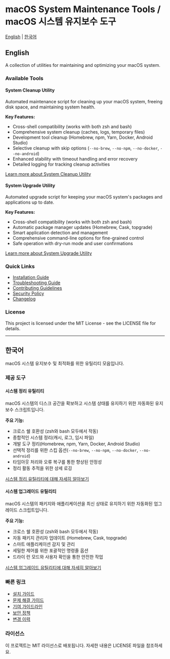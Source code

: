 # macOS System Maintenance Tools / macOS 시스템 유지보수 도구

[English](#english) | [한국어](#korean)

<a id="english"></a>

## English

A collection of utilities for maintaining and optimizing your macOS system.

### Available Tools

#### System Cleanup Utility

Automated maintenance script for cleaning up your macOS system, freeing disk space, and maintaining system health.

**Key Features:**

- Cross-shell compatibility (works with both zsh and bash)
- Comprehensive system cleanup (caches, logs, temporary files)
- Development tool cleanup (Homebrew, npm, Yarn, Docker, Android Studio)
- Selective cleanup with skip options (`--no-brew`, `--no-npm`, `--no-docker`, `--no-android`)
- Enhanced stability with timeout handling and error recovery
- Detailed logging for tracking cleanup activities

[Learn more about System Cleanup Utility](docs/cleanup.md)

#### System Upgrade Utility

Automated upgrade script for keeping your macOS system's packages and applications up to date.

**Key Features:**

- Cross-shell compatibility (works with both zsh and bash)
- Automatic package manager updates (Homebrew, Cask, topgrade)
- Smart application detection and management
- Comprehensive command-line options for fine-grained control
- Safe operation with dry-run mode and user confirmations

[Learn more about System Upgrade Utility](docs/upgrade.md)

### Quick Links

- [Installation Guide](docs/installation.md)
- [Troubleshooting Guide](docs/troubleshooting.md)
- [Contributing Guidelines](CONTRIBUTING.md)
- [Security Policy](SECURITY.md)
- [Changelog](CHANGELOG.md)

### License

This project is licensed under the MIT License - see the LICENSE file for details.

---

<a id="korean"></a>

## 한국어

macOS 시스템 유지보수 및 최적화를 위한 유틸리티 모음입니다.

### 제공 도구

#### 시스템 정리 유틸리티

macOS 시스템의 디스크 공간을 확보하고 시스템 상태를 유지하기 위한 자동화된 유지보수 스크립트입니다.

**주요 기능:**

- 크로스 쉘 호환성 (zsh와 bash 모두에서 작동)
- 종합적인 시스템 정리(캐시, 로그, 임시 파일)
- 개발 도구 정리(Homebrew, npm, Yarn, Docker, Android Studio)
- 선택적 정리를 위한 스킵 옵션(`--no-brew`, `--no-npm`, `--no-docker`, `--no-android`)
- 타임아웃 처리와 오류 복구를 통한 향상된 안정성
- 정리 활동 추적을 위한 상세 로깅

[시스템 정리 유틸리티에 대해 자세히 알아보기](docs/cleanup.md)

#### 시스템 업그레이드 유틸리티

macOS 시스템의 패키지와 애플리케이션을 최신 상태로 유지하기 위한 자동화된 업그레이드 스크립트입니다.

**주요 기능:**

- 크로스 쉘 호환성 (zsh와 bash 모두에서 작동)
- 자동 패키지 관리자 업데이트 (Homebrew, Cask, topgrade)
- 스마트 애플리케이션 감지 및 관리
- 세밀한 제어를 위한 포괄적인 명령줄 옵션
- 드라이 런 모드와 사용자 확인을 통한 안전한 작업

[시스템 업그레이드 유틸리티에 대해 자세히 알아보기](docs/upgrade.md)

### 빠른 링크

- [설치 가이드](docs/installation.md)
- [문제 해결 가이드](docs/troubleshooting.md)
- [기여 가이드라인](CONTRIBUTING.md)
- [보안 정책](SECURITY.md)
- [변경 이력](CHANGELOG.md)

### 라이선스

이 프로젝트는 MIT 라이선스로 배포됩니다. 자세한 내용은 LICENSE 파일을 참조하세요.
